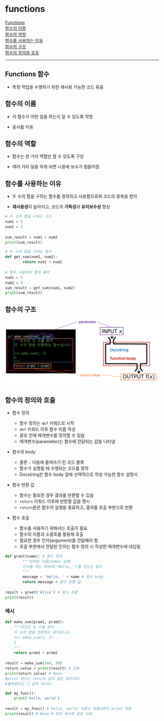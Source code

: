 # functions

[Functions](#functions-함수)   
[함수의 이름](#함수의-이름)   
[함수의 역할](#함수의-역할)   
[함수를 사용하는 이유](#함수를-사용하는-이유)   
[함수의 구조](#함수의-구조)   
[함수의 정의와 호출](#함수의-정의와-호출)   

---

## Functions 함수
- 특정 작업을 수행하기 위한 재사용 가능한 코드 묶음

## 함수의 이름
- 이 함수가 어떤 일을 하는지 알 수 있도록 작명

- 동사를 이용

## 함수의 역할
- 함수는 한 가지 역할만 할 수 있도록 구성
  
- 여러 가리 일을 하게 되면 나중에 보수가 힘들어짐

## 함수를 사용하는 이유
- 두 수의 합을 구하는 함수를 정의하고 사용함으로써 코드의 중복을 방지

- **재사용성**이 높아지고, 코드의 **가독성**과 **유지보수성** 향상

```python
# 두 수의 합을 구하는 코드
num1 = 5
num2 = 3

sum_result = num1 + num2
print(sum_result)
```

```python
# 두 수의 합을 구하는 함수
def get_sum(num1, num2):
		return num1 + num2

# 함수 사용하여 결과 출력
num1 = 5
num2 = 3
sum_result = get_sum(num1, num2)
print(sum_result)
```

## 함수의 구조

![images](./images/functions-설명_1.png)

## 함수의 정의와 호출

- 함수 정의
  - 함수 정의는 `def` 키워드로 시작
  - `def` 키워드 이후 함수 이름 작성
  - 괄호 안에 매개변수를 정의할 수 있음
  - 매개변수(parameter)는 함수에 전달되는 값을 나타냄

- 함수의 body
  - 콜론 `:` 다음에 들여쓰기 된 코드 블록
  - 함수가 실행될 때 수행되는 코드를 정의
  - Docstring은 함수 body 앞에 선택적으로 작성 가능한 함수 설명서

- 함수 반환 값
  - 함수는 필요한 경우 결과를 반환할 수 있음
  - `return` 키워드 이후에 반환할 값을 명시
  - `return`문은 함수의 실행을 종료하고, 결과를 호출 부분으로 반환

- 함수 호출
  - 함수를 사용하기 위해서는 호출이 필요
  - 함수의 이름과 소괄호를 활용해 호출
  - 필요한 경우 인자(argument)를 전달해야 함
  - 호출 부분에서 전달된 인자는 함수 정의 시 작성한 매개변수에 대입됨

```python
def greet(name): # 함수 정의
		"""입력된 이름(name) 값에
		인사를 하는 메세지('Hello, ')를 만드는 함수
		"""
		message = 'Hello, ' + name # 함수 body
		return message # 함수 반환 값

result = greet('Alice') # 함수 호출
print(result)
```

### 예시

```python
def make_sum(pram1, pram2):
    """이것은 두 수를 받아
    두 수의 합을 반환하는 함수입니다.
    >>> make_sum(1, 2)
    3
    """
    return pram1 + pram2

result = make_sum(100, 30)
return_value = print(result) # 130
print(return_value) # None 
#print 함수는 return 값이 없는 함수이다.
#출력한다고 그 값이 아니다.
```

```python
def my_func():
    print('hello, world')

result = my_func() # hello, world  #함수 호출되면서 print 작동
print(result) # None # 위의 예시와 같은 이유
```